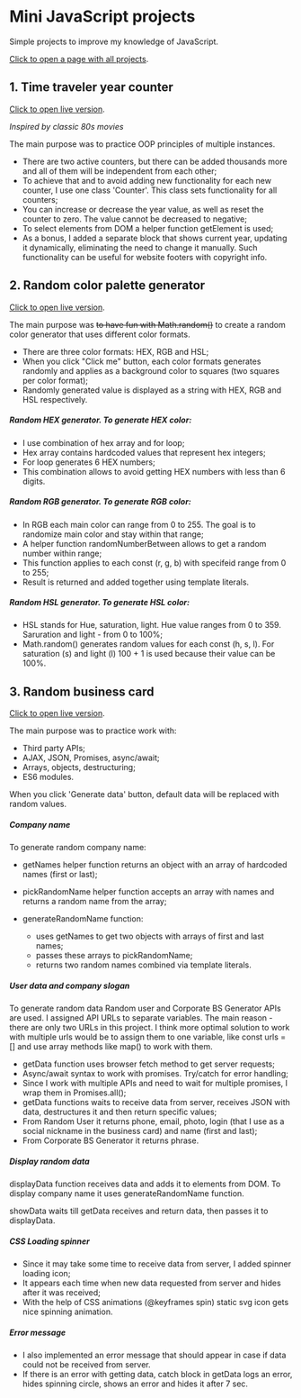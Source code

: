 # Mini JavaScript projects

Simple projects to improve my knowledge of JavaScript.

[Click to open a page with all projects](https://codingonmars.github.io/js-mini-projects/index.html).

## 1. Time traveler year counter

[Click to open live version](https://codingonmars.github.io/js-mini-projects/time-traveler-counter/index.html).

_Inspired by classic 80s movies_

The main purpose was to practice OOP principles of multiple instances.

- There are two active counters, but there can be added thousands more and all of them will be independent from each other;
- To achieve that and to avoid adding new functionality for each new counter, I use one class 'Counter'. This class sets functionality for all counters;
- You can increase or decrease the year value, as well as reset the counter to zero.
  The value cannot be decreased to negative;
- To select elements from DOM a helper function getElement is used;
- As a bonus, I added a separate block that shows current year, updating it dynamically, eliminating the need to change it manually. Such functionality can be useful for website footers with copyright info.

## 2. Random color palette generator

[Click to open live version](https://codingonmars.github.io/js-mini-projects/color-switch/index.html).

The main purpose was ~~to have fun with Math.random()~~ to create a random color generator that uses different color formats.

- There are three color formats: HEX, RGB and HSL;
- When you click "Click me" button, each color formats generates randomly and applies as a background color to squares (two squares per color format);
- Randomly generated value is displayed as a string with HEX, RGB and HSL respectively.

##### Random HEX generator. To generate HEX color:

- I use combination of hex array and for loop;
- Hex array contains hardcoded values that represent hex integers;
- For loop generates 6 HEX numbers;
- This combination allows to avoid getting HEX numbers with less than 6 digits.

##### Random RGB generator. To generate RGB color:

- In RGB each main color can range from 0 to 255. The goal is to randomize main color and stay within that range;
- A helper function randomNumberBetween allows to get a random number within range;
- This function applies to each const (r, g, b) with specifeid range from 0 to 255;
- Result is returned and added together using template literals.

##### Random HSL generator. To generate HSL color:

- HSL stands for Hue, saturation, light. Hue value ranges from 0 to 359. Saruration and light - from 0 to 100%;
- Math.random() generates random values for each const (h, s, l). For saturation (s) and light (l) 100 + 1 is used because their value can be 100%.

## 3. Random business card

[Click to open live version](https://codingonmars.github.io/js-mini-projects/random-card/index.html).

The main purpose was to practice work with:

- Third party APIs;
- AJAX, JSON, Promises, async/await;
- Arrays, objects, destructuring;
- ES6 modules.

When you click 'Generate data' button, default data will be replaced with random values.

##### Company name

To generate random company name:

- getNames helper function returns an object with an array of hardcoded names (first or last);
- pickRandomName helper function accepts an array with names and returns a random name from the array;
- generateRandomName function:

  - uses getNames to get two objects with arrays of first and last names;
  - passes these arrays to pickRandomName;
  - returns two random names combined via template literals.

##### User data and company slogan

To generate random data Random user and Corporate BS Generator APIs are used. I assigned API URLs to separate variables. The main reason - there are only two URLs in this project. I think more optimal solution to work with multiple urls would be to assign them to one variable, like const urls = [] and use array methods like map() to work with them.

- getData function uses browser fetch method to get server requests;
- Async/await syntax to work with promises. Try/catch for error handling;
- Since I work with multiple APIs and need to wait for multiple promises, I wrap them in Promises.all();
- getData functions waits to receive data from server, receives JSON with data, destructures it and then return specific values;
- From Random User it returns phone, email, photo, login (that I use as a social nickname in the business card) and name (first and last);
- From Corporate BS Generator it returns phrase.

##### Display random data

displayData function receives data and adds it to elements from DOM. To display company name it uses generateRandomName function.

showData waits till getData receives and return data, then passes it to displayData.

##### CSS Loading spinner

- Since it may take some time to receive data from server, I added spinner loading icon;
- It appears each time when new data requested from server and hides after it was received;
- With the help of CSS animations (@keyframes spin) static svg icon gets nice spinning animation.

##### Error message

- I also implemented an error message that should appear in case if data could not be received from server.
- If there is an error with getting data, catch block in getData logs an error, hides spinning circle, shows an error and hides it after 7 sec.
